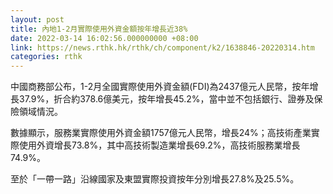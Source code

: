 ```yaml
---
layout: post
title: 內地1-2月實際使用外資金額按年增長近38%
date: 2022-03-14 16:02:56.000000000 +08:00
link: https://news.rthk.hk/rthk/ch/component/k2/1638846-20220314.htm
categories: rthk
---
```


中國商務部公布，1-2月全國實際使用外資金額(FDI)為2437億元人民幣，按年增長37.9%，折合約378.6億美元，按年增長45.2%，當中並不包括銀行、證券及保險領域情況。

數據顯示，服務業實際使用外資金額1757億元人民幣，增長24%；高技術產業實際使用外資增長73.8%，其中高技術製造業增長69.2%，高技術服務業增長74.9%。

至於「一帶一路」沿線國家及東盟實際投資按年分別增長27.8%及25.5%。
